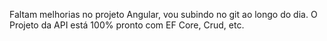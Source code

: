 
Faltam melhorias no projeto Angular, vou subindo no git ao longo do dia.
O Projeto da API está 100% pronto com EF Core, Crud, etc.

